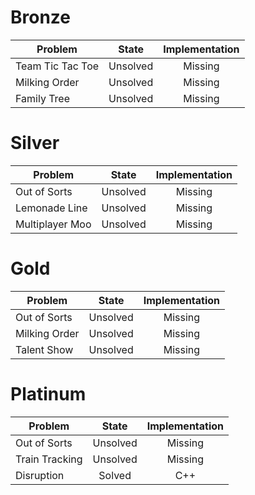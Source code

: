 # Bronze
| Problem        | State           | Implementation  |
| ------------- |:---------------:| :--------------:|
| Team Tic Tac Toe | Unsolved          | Missing            |
| Milking Order | Unsolved          | Missing            |
| Family Tree | Unsolved          | Missing            |
# Silver
| Problem        | State           | Implementation  |
| ------------- |:---------------:| :--------------:|
| Out of Sorts | Unsolved          | Missing            |
| Lemonade Line | Unsolved          | Missing            |
| Multiplayer Moo | Unsolved          | Missing            |
# Gold
| Problem        | State           | Implementation  |
| ------------- |:---------------:| :--------------:|
| Out of Sorts | Unsolved          | Missing            |
| Milking Order | Unsolved          | Missing            |
| Talent Show | Unsolved          | Missing            |
# Platinum
| Problem        | State           | Implementation  |
| ------------- |:---------------:| :--------------:|
| Out of Sorts | Unsolved          | Missing            |
| Train Tracking | Unsolved          | Missing            |
| Disruption | Solved          | C++           |
